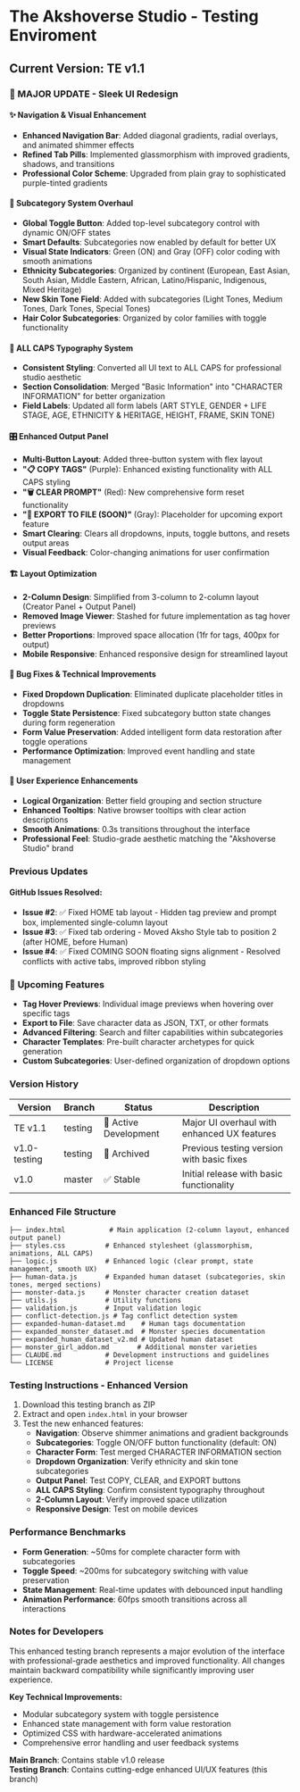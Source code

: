 # The Akshoverse Studio - Testing Enviroment

## Current Version: TE v1.1

### 🎨 MAJOR UPDATE - Sleek UI Redesign

#### ✨ **Navigation & Visual Enhancement**
- **Enhanced Navigation Bar**: Added diagonal gradients, radial overlays, and animated shimmer effects
- **Refined Tab Pills**: Implemented glassmorphism with improved gradients, shadows, and transitions
- **Professional Color Scheme**: Upgraded from plain gray to sophisticated purple-tinted gradients

#### 🔧 **Subcategory System Overhaul**
- **Global Toggle Button**: Added top-level subcategory control with dynamic ON/OFF states
- **Smart Defaults**: Subcategories now enabled by default for better UX
- **Visual State Indicators**: Green (ON) and Gray (OFF) color coding with smooth animations
- **Ethnicity Subcategories**: Organized by continent (European, East Asian, South Asian, Middle Eastern, African, Latino/Hispanic, Indigenous, Mixed Heritage)
- **New Skin Tone Field**: Added with subcategories (Light Tones, Medium Tones, Dark Tones, Special Tones)
- **Hair Color Subcategories**: Organized by color families with toggle functionality

#### 📝 **ALL CAPS Typography System**
- **Consistent Styling**: Converted all UI text to ALL CAPS for professional studio aesthetic
- **Section Consolidation**: Merged "Basic Information" into "CHARACTER INFORMATION" for better organization
- **Field Labels**: Updated all form labels (ART STYLE, GENDER + LIFE STAGE, AGE, ETHNICITY & HERITAGE, HEIGHT, FRAME, SKIN TONE)

#### 🎛️ **Enhanced Output Panel**
- **Multi-Button Layout**: Added three-button system with flex layout
- **"📋 COPY TAGS"** (Purple): Enhanced existing functionality with ALL CAPS styling
- **"🗑️ CLEAR PROMPT"** (Red): New comprehensive form reset functionality
- **"📄 EXPORT TO FILE (SOON)"** (Gray): Placeholder for upcoming export feature
- **Smart Clearing**: Clears all dropdowns, inputs, toggle buttons, and resets output areas
- **Visual Feedback**: Color-changing animations for user confirmation

#### 🏗️ **Layout Optimization**
- **2-Column Design**: Simplified from 3-column to 2-column layout (Creator Panel + Output Panel)
- **Removed Image Viewer**: Stashed for future implementation as tag hover previews
- **Better Proportions**: Improved space allocation (1fr for tags, 400px for output)
- **Mobile Responsive**: Enhanced responsive design for streamlined layout

#### 🐛 **Bug Fixes & Technical Improvements**
- **Fixed Dropdown Duplication**: Eliminated duplicate placeholder titles in dropdowns
- **Toggle State Persistence**: Fixed subcategory button state changes during form regeneration
- **Form Value Preservation**: Added intelligent form data restoration after toggle operations
- **Performance Optimization**: Improved event handling and state management

#### 🎯 **User Experience Enhancements**
- **Logical Organization**: Better field grouping and section structure
- **Enhanced Tooltips**: Native browser tooltips with clear action descriptions
- **Smooth Animations**: 0.3s transitions throughout the interface
- **Professional Feel**: Studio-grade aesthetic matching the "Akshoverse Studio" brand

### Previous Updates

#### GitHub Issues Resolved:
- **Issue #2**: ✅ Fixed HOME tab layout - Hidden tag preview and prompt box, implemented single-column layout
- **Issue #3**: ✅ Fixed tab ordering - Moved Aksho Style tab to position 2 (after HOME, before Human)  
- **Issue #4**: ✅ Fixed COMING SOON floating signs alignment - Resolved conflicts with active tabs, improved ribbon styling

### 🔮 **Upcoming Features**
- **Tag Hover Previews**: Individual image previews when hovering over specific tags
- **Export to File**: Save character data as JSON, TXT, or other formats
- **Advanced Filtering**: Search and filter capabilities within subcategories
- **Character Templates**: Pre-built character archetypes for quick generation
- **Custom Subcategories**: User-defined organization of dropdown options

### Version History

| Version | Branch | Status | Description |
|---------|--------|--------|-------------|
| TE v1.1 | testing | 🚧 Active Development | Major UI overhaul with enhanced UX features |
| v1.0-testing | testing | 📁 Archived | Previous testing version with basic fixes |
| v1.0 | master | ✅ Stable | Initial release with basic functionality |

### Enhanced File Structure

```
├── index.html           # Main application (2-column layout, enhanced output panel)
├── styles.css          # Enhanced stylesheet (glassmorphism, animations, ALL CAPS)
├── logic.js            # Enhanced logic (clear prompt, state management, smooth UX)
├── human-data.js       # Expanded human dataset (subcategories, skin tones, merged sections)
├── monster-data.js     # Monster character creation dataset  
├── utils.js            # Utility functions
├── validation.js       # Input validation logic
├── conflict-detection.js # Tag conflict detection system
├── expanded-human-dataset.md    # Human tags documentation
├── expanded_monster_dataset.md  # Monster species documentation
├── expanded_human_dataset_v2.md # Updated human dataset
├── monster_girl_addon.md       # Additional monster varieties
├── CLAUDE.md           # Development instructions and guidelines
└── LICENSE             # Project license
```

### Testing Instructions - Enhanced Version

1. Download this testing branch as ZIP
2. Extract and open `index.html` in your browser
3. Test the new enhanced features:
   - **Navigation**: Observe shimmer animations and gradient backgrounds
   - **Subcategories**: Toggle ON/OFF button functionality (default: ON)
   - **Character Form**: Test merged CHARACTER INFORMATION section
   - **Dropdown Organization**: Verify ethnicity and skin tone subcategories
   - **Output Panel**: Test COPY, CLEAR, and EXPORT buttons
   - **ALL CAPS Styling**: Confirm consistent typography throughout
   - **2-Column Layout**: Verify improved space utilization
   - **Responsive Design**: Test on mobile devices

### Performance Benchmarks

- **Form Generation**: ~50ms for complete character form with subcategories
- **Toggle Speed**: ~200ms for subcategory switching with value preservation
- **State Management**: Real-time updates with debounced input handling
- **Animation Performance**: 60fps smooth transitions across all interactions

### Notes for Developers

This enhanced testing branch represents a major evolution of the interface with professional-grade aesthetics and improved functionality. All changes maintain backward compatibility while significantly improving user experience.

**Key Technical Improvements:**
- Modular subcategory system with toggle persistence
- Enhanced state management with form value restoration
- Optimized CSS with hardware-accelerated animations
- Comprehensive error handling and user feedback systems

**Main Branch**: Contains stable v1.0 release  
**Testing Branch**: Contains cutting-edge enhanced UI/UX features (this branch)
